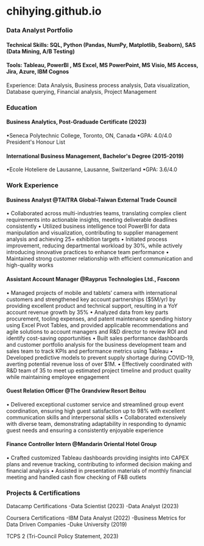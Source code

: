 # chihying.github.io
### Data Analyst Portfolio
#### Technical Skills: SQL, Python (Pandas, NumPy, Matplotlib, Seaborn), SAS (Data Mining, A/B Testing)
#### Tools: Tableau, PowerBI , MS Excel, MS PowerPoint, MS Visio, MS Access, Jira, Azure, IBM Cognos
Experience: Data Analysis, Business process analysis, Data visualization, Database querying, Financial analysis, Project Management 

### Education
#### Business Analytics, Post-Graduade Certificate (2023) 
•Seneca Polytechnic College, Toronto, ON, Canada
•GPA: 4.0/4.0 President's Honour List

#### International Business Management, Bachelor's Degree (2015-2019)
•Ecole Hoteliere de Lausanne, Lausanne, Switzerland
•GPA: 3.6/4.0


### Work Experience
#### Business Analyst @TAITRA Global-Taiwan External Trade Council
• Collaborated across multi-industries teams, translating complex client requirements into actionable insights, meeting deliverable deadlines consistently
• Utilized business intelligence tool PowerBI for data manipulation and visualization, contributing to supplier management analysis and achieving 25+ exhibition targets
• Initiated process improvement, reducing departmental workload by 30%, while actively introducing innovative practices to enhance team performance
• Maintained strong customer relationship with efficient communication and high-quality works

#### Assistant Account Manager @Rayprus Technologies Ltd., Foxconn
• Managed projects of mobile and tablets’ camera with international customers and strengthened key account partnerships ($5M/yr) by providing excellent product and technical support, resulting in a YoY account revenue growth by 35%
• Analyzed data from key parts procurement, tooling expenses, and patent maintenance spending history using Excel
Pivot Tables, and provided applicable recommendations and agile solutions to account managers and R&D director to review ROI and identify cost-saving opportunities
• Built sales performance dashboards and customer portfolio analysis for the business development team and sales team to track KPIs and performance metrics using Tableau
• Developed predictive models to prevent supply shortage during COVID-19, averting potential revenue loss of over $1M.
• Effectively coordinated with R&D team of 35 to meet up estimated project timeline and product quality while maintaining employee engagement

#### Guest Relation Officer @The Grandview Resort Beitou 
• Delivered exceptional customer service and streamlined group event coordination, ensuring high guest satisfaction up
to 98% with excellent communication skills and interpersonal skills
• Collaborated extensively with diverse team, demonstrating adaptability in responding to dynamic guest needs and
ensuring a consistently enjoyable experience

#### Finance Controller Intern @Mandarin Oriental Hotel Group
• Crafted customized Tableau dashboards providing insights into CAPEX plans and revenue tracking, contributing to informed decision making and financial analysis
• Assisted in presentation materials of monthly financial meeting and handled cash flow checking of F&B outlets

### Projects & Certifications
Datacamp Certifications
-Data Scientist (2023)
-Data Analyst (2023)

Coursera Certifications
-IBM Data Analyst (2022)
-Business Metrics for Data Driven Companies -Duke
University (2019)

TCPS 2 (Tri-Council Policy Statement, 2023)
